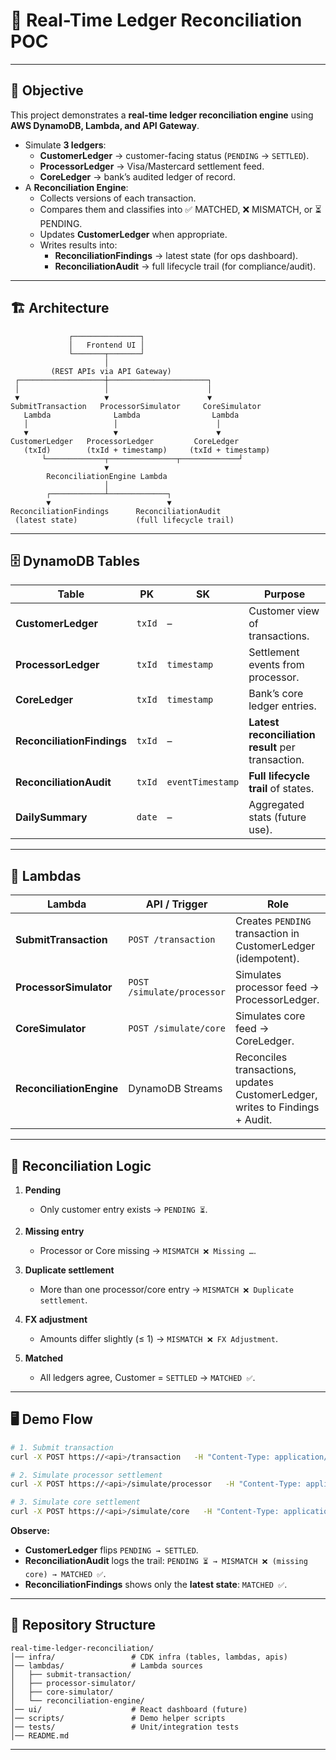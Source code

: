 # 📘 Real-Time Ledger Reconciliation POC

---

## 🎯 Objective
This project demonstrates a **real-time ledger reconciliation engine** using **AWS DynamoDB, Lambda, and API Gateway**.

- Simulate **3 ledgers**:
  - **CustomerLedger** → customer-facing status (`PENDING` → `SETTLED`).
  - **ProcessorLedger** → Visa/Mastercard settlement feed.
  - **CoreLedger** → bank’s audited ledger of record.
- A **Reconciliation Engine**:
  - Collects versions of each transaction.
  - Compares them and classifies into ✅ MATCHED, ❌ MISMATCH, or ⏳ PENDING.
  - Updates **CustomerLedger** when appropriate.
  - Writes results into:
    - **ReconciliationFindings** → latest state (for ops dashboard).
    - **ReconciliationAudit** → full lifecycle trail (for compliance/audit).

---

## 🏗️ Architecture

```text
             ┌───────────────┐
             │   Frontend UI │
             └───────┬───────┘
                     │
         (REST APIs via API Gateway)
 ┌───────────────────┼──────────────────────┐
 │                   │                      │
 ▼                   ▼                      ▼
SubmitTransaction   ProcessorSimulator     CoreSimulator
   Lambda              Lambda                Lambda
   │                   │                      │
   ▼                   ▼                      ▼
CustomerLedger   ProcessorLedger         CoreLedger
   (txId)        (txId + timestamp)     (txId + timestamp)
       └─────────────┬───────────────┬─────────────┘
                     ▼
        ReconciliationEngine Lambda
                     │
        ┌────────────┴─────────────┐
        ▼                          ▼
ReconciliationFindings      ReconciliationAudit
 (latest state)             (full lifecycle trail)
```

---

## 🗄️ DynamoDB Tables

| Table                     | PK       | SK               | Purpose |
|---------------------------|----------|------------------|---------|
| **CustomerLedger**        | `txId`   | –                | Customer view of transactions. |
| **ProcessorLedger**       | `txId`   | `timestamp`      | Settlement events from processor. |
| **CoreLedger**            | `txId`   | `timestamp`      | Bank’s core ledger entries. |
| **ReconciliationFindings**| `txId`   | –                | **Latest reconciliation result** per transaction. |
| **ReconciliationAudit**   | `txId`   | `eventTimestamp` | **Full lifecycle trail** of states. |
| **DailySummary**          | `date`   | –                | Aggregated stats (future use). |

---

## 🧩 Lambdas

| Lambda                  | API / Trigger              | Role |
|--------------------------|----------------------------|------|
| **SubmitTransaction**   | `POST /transaction`        | Creates `PENDING` transaction in CustomerLedger (idempotent). |
| **ProcessorSimulator**  | `POST /simulate/processor` | Simulates processor feed → ProcessorLedger. |
| **CoreSimulator**       | `POST /simulate/core`      | Simulates core feed → CoreLedger. |
| **ReconciliationEngine**| DynamoDB Streams           | Reconciles transactions, updates CustomerLedger, writes to Findings + Audit. |

---

## 🚦 Reconciliation Logic

1. **Pending**  
   - Only customer entry exists → `PENDING ⏳`.

2. **Missing entry**  
   - Processor or Core missing → `MISMATCH ❌ Missing …`.

3. **Duplicate settlement**  
   - More than one processor/core entry → `MISMATCH ❌ Duplicate settlement`.

4. **FX adjustment**  
   - Amounts differ slightly (≤ 1) → `MISMATCH ❌ FX Adjustment`.

5. **Matched**  
   - All ledgers agree, Customer = `SETTLED` → `MATCHED ✅`.

---

## 🖥️ Demo Flow

```bash
# 1. Submit transaction
curl -X POST https://<api>/transaction   -H "Content-Type: application/json"   -d '{"txId":"tx1001","amount":101}'

# 2. Simulate processor settlement
curl -X POST https://<api>/simulate/processor   -H "Content-Type: application/json"   -d '{"txId":"tx1001","amount":101}'

# 3. Simulate core settlement
curl -X POST https://<api>/simulate/core   -H "Content-Type: application/json"   -d '{"txId":"tx1001","amount":101}'
```

**Observe:**
- **CustomerLedger** flips `PENDING → SETTLED`.  
- **ReconciliationAudit** logs the trail: `PENDING ⏳ → MISMATCH ❌ (missing core) → MATCHED ✅`.  
- **ReconciliationFindings** shows only the **latest state**: `MATCHED ✅`.

---

## 📂 Repository Structure

```text
real-time-ledger-reconciliation/
│── infra/                 # CDK infra (tables, lambdas, apis)
│── lambdas/               # Lambda sources
│   ├── submit-transaction/
│   ├── processor-simulator/
│   ├── core-simulator/
│   └── reconciliation-engine/
│── ui/                    # React dashboard (future)
│── scripts/               # Demo helper scripts
│── tests/                 # Unit/integration tests
│── README.md
```

---
